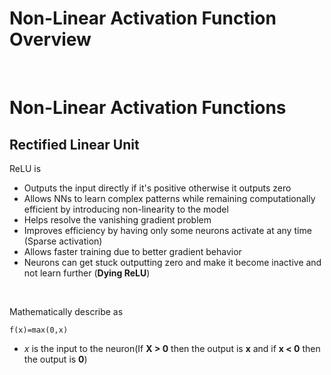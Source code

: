 # Non-Linear Activation Function Overview

<br>

# Non-Linear Activation Functions

## Rectified Linear Unit

ReLU is 

* Outputs the input directly if it's positive otherwise it outputs zero
* Allows NNs to learn complex patterns while remaining computationally efficient by introducing non-linearity to the model
* Helps resolve the vanishing gradient problem
* Improves efficiency by having only some neurons activate at any time (Sparse activation)
* Allows faster training due to better gradient behavior
* Neurons can get stuck outputting zero and make it become inactive and not learn further (**Dying ReLU**)

<br>

Mathematically describe as
```Text
f(x)=max(0,x)
```

* *x* is the input to the neuron(If **X > 0** then the output is **x** and if **x < 0** then the output is **0**)